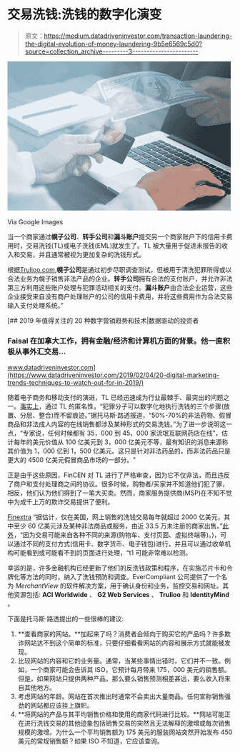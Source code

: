 # 交易洗钱:洗钱的数字化演变

> 原文：<https://medium.datadriveninvestor.com/transaction-laundering-the-digital-evolution-of-money-laundering-9b5e6569c5d0?source=collection_archive---------3----------------------->

![](img/6575054af343a64dbc26122bfb1e19f4.png)

Via Google Images

当一个商家通过**幌子公司**、**转手公司**和**漏斗账户**提交另一个商家账户下的信用卡费用时，交易洗钱(TL)或电子洗钱(EML)就发生了。TL 被大量用于促进未报告的收入和交易，并且通常被视为更加复杂的洗钱形式。

根据[Trulioo.com](https://www.trulioo.com/blog/transaction-laundering-a-growing-threat-to-the-payments-ecosystem/),**幌子公司**是通过初步尽职调查测试，但被用于清洗犯罪所得或以合法业务为幌子销售非法产品的企业。**转手公司**拥有合法的支付账户，并允许非法第三方利用这些账户处理与犯罪活动相关的支付。**漏斗账户**由合法企业运营，这些企业接受来自没有商户处理账户的公司的信用卡费用，并将这些费用作为合法交易输入支付处理系统。”

[](https://www.datadriveninvestor.com/2019/02/04/20-digital-marketing-trends-techniques-to-watch-out-for-in-2019/) [## 2019 年值得关注的 20 种数字营销趋势和技术|数据驱动的投资者

### Faisal 在加拿大工作，拥有金融/经济和计算机方面的背景。他一直积极从事外汇交易…

www.datadriveninvestor.com](https://www.datadriveninvestor.com/2019/02/04/20-digital-marketing-trends-techniques-to-watch-out-for-in-2019/) 

随着电子商务和移动支付的演进，TL 已经迅速成为行业最棘手、最突出的问题之一。[事实上](https://evercompliant.com/transaction-laundering-money-laundering/)，通过 TL 的匿名性，“犯罪分子可以数字化地执行洗钱的三个步骤(放置、分层、整合)而不留痕迹。”据托马斯·路透报道，“50%-70%的非法药物、假冒商品和非法成人内容的在线销售都涉及某种形式的交易洗钱。”为了进一步说明这一点，“专家说，任何时候都有 35，000 到 45，000 家流氓互联网药店在线”，估计每年的美元价值从 100 亿美元到 3，000 亿美元不等，最有知识的消息来源称其价值为 1，000 亿到 1，500 亿美元。这只是针对非法药品的，而非法药品只是更大的 4500 亿美元假冒商品市场的一部分。"

正是由于这些原因，FinCEN 对 TL 进行了严格审查，因为它不仅非法，而且违反了商户和支付处理商之间的协议。很多时候，购物者/买家并不知道他们犯了罪，相反，他们认为他们得到了一笔大买卖。然而，商家服务提供商(MSP)在不知不觉中为成千上万的欺诈交易提供了便利。

[Finextra](https://www.finextra.com/blogposting/14298/online-payments-the-blind-spot-in-the-aml-regime) “据估计，仅在美国，网上销售的洗钱交易每年就超过 2000 亿美元，其中至少 60 亿美元涉及某种非法商品或服务，由近 33.5 万未注册的商家出售。”[此外](https://thepaypers.com/expert-opinion/transaction-laundering-too-big-to-be-ignored/772780)，“因为交易可能来自各种不同的来源(购物车、支付页面、虚拟终端等)。)，可以通过不同的支付方式(信用卡、数字货币、电子钱包)进行，并且可以通过收单机构可能看到或可能看不到的页面进行处理，“t1 可能非常难以检测。

幸运的是，许多金融机构已经更新了他们的反洗钱政策和程序，在实施芯片卡和令牌化等方法的同时，纳入了洗钱预防和调查。EverCompliant 公司提供了一个名为 *MerchantView* 的软件解决方案，用于确认身份和业务，监控交易和网址。其他资源包括: **ACI Worldwide** 、 **G2 Web Services** 、 **Trulioo** 和 **IdentityMind** 。

下面是托马斯·路透提出的一些很棒的建议:

1.  **查看商家的网站。**加起来了吗？消费者会倾向于购买它的产品吗？许多欺诈网站达不到这个简单的标准，只要仔细看看网站的内容和展示方式就能被发现。
2.  比较网站的内容和它的业务量。通常，当某些事情出错时，它们并不一致。例如，一个商家可能会告诉其 ISO，它预计每月带来 175，000 美元的销售额。但是，如果网站只提供两种产品，那么要么销售预测相差甚远，要么收入将来自其他地方。
3.  考虑网站的年龄。网站在首次推出时通常不会卖出大量商品。任何宣称销售强劲的网站都应该挂上旗帜。
4.  **将网站的产品与其平均销售价格和使用的商家代码进行比较。**网站可能正在进行洗钱交易的其他迹象包括销售交易的突然且无法解释的激增或每次销售规模的激增。为什么一个平均销售额为 175 美元的服装网站突然开始发布 450 美元的常规销售额？如果 ISO 不知道，它应该查询。